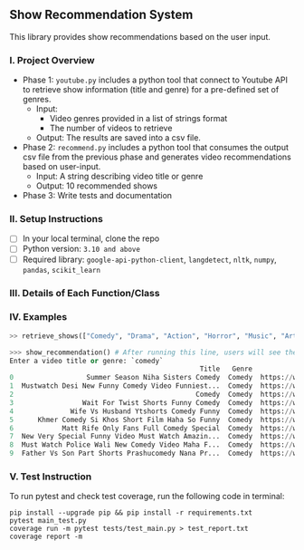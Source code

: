 ## Show Recommendation System
This library provides show recommendations based on the user input. 

### I. Project Overview
* Phase 1: `youtube.py` includes a python tool that connect to Youtube API to retrieve show information (title and genre) for a pre-defined set of genres. 
    * Input: 
        * Video genres provided in a list of strings format
        * The number of videos to retrieve 
    * Output: The results are saved into a csv file. 
* Phase 2: `recommend.py` includes a python tool that consumes the output csv file from the previous phase and generates video recommendations based on user-input. 
    * Input: A string describing video title or genre
    * Output: 10 recommended shows
* Phase 3: Write tests and documentation


### II. Setup Instructions
- [ ] In your local terminal, clone the repo
- [ ] Python version: `3.10 and above`
- [ ] Required library: `google-api-python-client`, `langdetect`, `nltk`, `numpy`, `pandas`, `scikit_learn`

### III. Details of Each Function/Class

### IV. Examples
```python
>> retrieve_shows(["Comedy", "Drama", "Action", "Horror", "Music", "Art"], 500) # Output is a csv file

>>> show_recommendation() # After running this line, users will see the following prompt where they are instructed to enter video information after the colon. 
Enter a video title or genre: `comedy`
                                               Title   Genre                                          URL
0                  Summer Season Niha Sisters Comedy  Comedy  https://www.youtube.com/watch?v=5W3L5c3rdow
1  Mustwatch Desi New Funny Comedy Video Funniest...  Comedy  https://www.youtube.com/watch?v=cvI4_Ezycvc
2                                             Comedy  Comedy  https://www.youtube.com/watch?v=kjThpdyUBd8
3                 Wait For Twist Shorts Funny Comedy  Comedy  https://www.youtube.com/watch?v=PvRy8iCoGu8
4              Wife Vs Husband Ytshorts Comedy Funny  Comedy  https://www.youtube.com/watch?v=ngX5sT_RaQg
5      Khmer Comedy Si Khos Short Film Haha So Funny  Comedy  https://www.youtube.com/watch?v=d8Ve75oIrpA
6            Matt Rife Only Fans Full Comedy Special  Comedy  https://www.youtube.com/watch?v=2m2520TuUdk
7  New Very Special Funny Video Must Watch Amazin...  Comedy  https://www.youtube.com/watch?v=QPC2hMWY7BA
8  Must Watch Police Wali New Comedy Video Maha F...  Comedy  https://www.youtube.com/watch?v=5crScEeQBIM
9  Father Vs Son Part Shorts Prashucomedy Nana Pr...  Comedy  https://www.youtube.com/watch?v=pgp9B3iqDPU

```

### V. Test Instruction

To run pytest and check test coverage, run the following code in terminal: 
```
pip install --upgrade pip && pip install -r requirements.txt
pytest main_test.py
coverage run -m pytest tests/test_main.py > test_report.txt
coverage report -m
```
